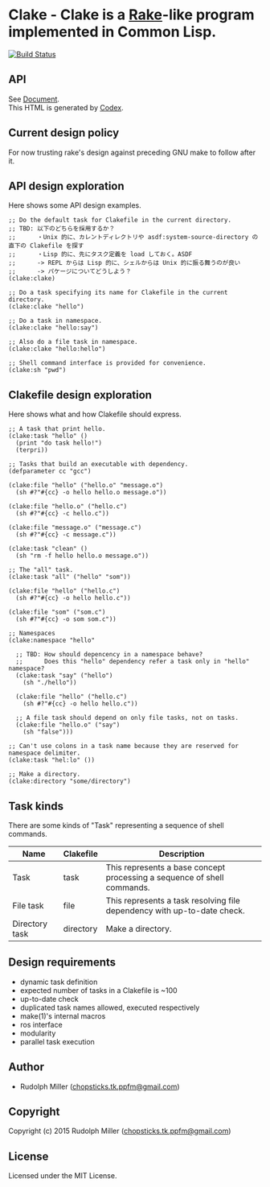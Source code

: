 # Clake - Clake is a [Rake](https://github.com/ruby/rake)-like program implemented in Common Lisp.
[![Build Status](https://circleci.com/gh/Rudolph-Miller/clake.svg?style=shield)](https://circleci.com/gh/Rudolph-Miller/clake)

## API

See [Document](https://rudolph-miller.github.io/clake/overview.html).  
This HTML is generated by [Codex](https://github.com/CommonDoc/codex).

## Current design policy

For now trusting rake's design against preceding GNU make to follow after it.

## API design exploration

Here shows some API design examples. 

    ;; Do the default task for Clakefile in the current directory.
    ;; TBD: 以下のどちらを採用するか？
    ;;      ・Unix 的に、カレントディレクトリや asdf:system-source-directory の直下の Clakefile を探す
    ;;      ・Lisp 的に、先にタスク定義を load しておく。ASDF
    ;;      -> REPL からは Lisp 的に、シェルからは Unix 的に振る舞うのが良い
    ;;      -> パケージについてどうしよう？
    (clake:clake)

    ;; Do a task specifying its name for Clakefile in the current directory.
    (clake:clake "hello")
    
    ;; Do a task in namespace.
    (clake:clake "hello:say")
    
    ;; Also do a file task in namespace.
    (clake:clake "hello:hello")
    
    ;; Shell command interface is provided for convenience.
    (clake:sh "pwd") 

## Clakefile design exploration

Here shows what and how Clakefile should express.

    ;; A task that print hello.
    (clake:task "hello" ()
      (print "do task hello!")
      (terpri))

    ;; Tasks that build an executable with dependency.
    (defparameter cc "gcc")
    
    (clake:file "hello" ("hello.o" "message.o")
      (sh #?"#{cc} -o hello hello.o message.o"))
    
    (clake:file "hello.o" ("hello.c")
      (sh #?"#{cc} -c hello.c"))

    (clake:file "message.o" ("message.c")
      (sh #?"#{cc} -c message.c"))

    (clake:task "clean" ()
      (sh "rm -f hello hello.o message.o"))

    ;; The "all" task.
    (clake:task "all" ("hello" "som"))
    
    (clake:file "hello" ("hello.c")
      (sh #?"#{cc} -o hello hello.c"))
    
    (clake:file "som" ("som.c")
      (sh #?"#{cc} -o som som.c"))

    ;; Namespaces
    (clake:namespace "hello"
    
      ;; TBD: How should depencency in a namespace behave?
      ;;      Does this "hello" dependency refer a task only in "hello" namespace?
      (clake:task "say" ("hello")
        (sh "./hello"))
      
      (clake:file "hello" ("hello.c")
        (sh #?"#{cc} -o hello hello.c"))
      
      ;; A file task should depend on only file tasks, not on tasks.
      (clake:file "hello.o" ("say")
        (sh "false")))

    ;; Can't use colons in a task name because they are reserved for namespace delimiter.
    (clake:task "hel:lo" ())
    
    ;; Make a directory.
    (clake:directory "some/directory")

## Task kinds

There are some kinds of "Task" representing a sequence of shell commands.

|Name|Clakefile|Description|
|---|---|---|
|Task|task|This represents a base concept processing a sequence of shell commands.|
|File task|file|This represents a task resolving file dependency with up-to-date check.|
|Directory task|directory|Make a directory.|

## Design requirements
- dynamic task definition
- expected number of tasks in a Clakefile is ~100
- up-to-date check
- duplicated task names allowed, executed respectively
- make(1)'s internal macros
- ros interface
- modularity
- parallel task execution

## Author

* Rudolph Miller (chopsticks.tk.ppfm@gmail.com)

## Copyright

Copyright (c) 2015 Rudolph Miller (chopsticks.tk.ppfm@gmail.com)

## License

Licensed under the MIT License.
